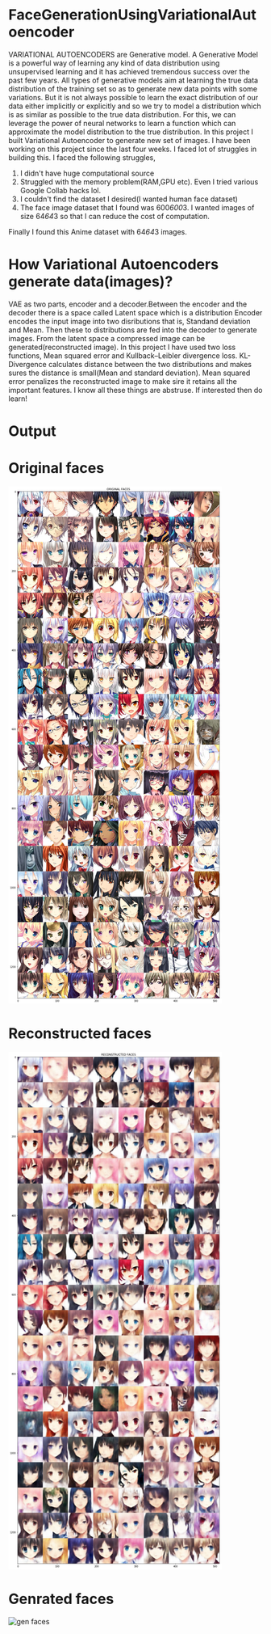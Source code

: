 # FaceGenerationUsingVariationalAutoencoder
VARIATIONAL AUTOENCODERS are Generative model. A Generative Model is a powerful way of learning any kind of data distribution using unsupervised learning and it has achieved tremendous success over the past few years. All types of generative models aim at learning the true data distribution of the training set so as to generate new data points with some variations. But it is not always possible to learn the exact distribution of our data either implicitly or explicitly and so we try to model a distribution which is as similar as possible to the true data distribution. For this, we can leverage the power of neural networks to learn a function which can approximate the model distribution to the true distribution.
In this project I built Variational Autoencoder to generate new set of images. I have been working on this project since the last four weeks. I faced lot of struggles in building this. I faced the following struggles, 
1) I didn't have huge computational source
2) Struggled with the memory problem(RAM,GPU etc). Even I tried various Google Collab hacks lol.
3) I couldn't find the dataset I desired(I wanted human face dataset)
4) The face image dataset that I found was 600*600*3. I wanted images of size 64*64*3 so that I can reduce the cost of computation.

Finally I found this Anime dataset with 64*64*3 images.
 
 # How Variational Autoencoders generate data(images)?
 VAE as two parts, encoder and a decoder.Between the encoder and the decoder there is a space called Latent space which is a distribution Encoder encodes the input image into two disributions that is, Standand deviation and Mean. Then these to distributions are fed into the decoder to generate images. From the latent space a compressed image can be generated(reconstructed image). In this project I have used two loss functions, Mean squared error and Kullback–Leibler divergence loss. KL-Divergence calculates distance between the two distributions and makes sures the distance is small(Mean and standard deviation). Mean squared error penalizes the reconstructed image to make sire it retains all the important features. I know all these things are abstruse. If interested then do learn!
 
 # Output
 # Original faces
 ![original](original1.png)
 
 # Reconstructed faces
![reconstructed](reconstructed.png)

# Genrated faces
![gen faces](generatedFaces)
